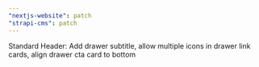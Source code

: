 ```yaml
---
"nextjs-website": patch
"strapi-cms": patch
---
```


Standard Header: Add drawer subtitle, allow multiple icons in drawer link cards, align drawer cta card to bottom
